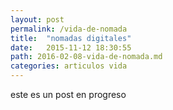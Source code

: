 ```yaml
---
layout: post
permalink: /vida-de-nomada
title:  "nomadas digitales"
date:   2015-11-12 18:30:55
path: 2016-02-08-vida-de-nomada.md
categories: articulos vida
---
```

este es un post en progreso

